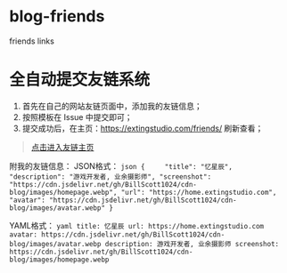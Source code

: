 # blog-friends
friends links

# 全自动提交友链系统

1. 首先在自己的网站友链页面中，添加我的友链信息；
2. 按照模板在 Issue 中提交即可；
3. 提交成功后，在主页：https://extingstudio.com/friends/ 刷新查看；

> 
> [点击进入友链主页](https://extingstudio.com/friends/)
> 



附我的友链信息：
JSON格式：
``json
{     "title": "忆星辰",
      "description": "游戏开发者, 业余摄影师",
      "screenshot": "https://cdn.jsdelivr.net/gh/BillScott1024/cdn-blog/images/homepage.webp",
      "url": "https://home.extingstudio.com",
      "avatar": "https://cdn.jsdelivr.net/gh/BillScott1024/cdn-blog/images/avatar.webp"
}
``

YAML格式：
``yaml
title: 忆星辰
url: https://home.extingstudio.com
avatar: https://cdn.jsdelivr.net/gh/BillScott1024/cdn-blog/images/avatar.webp
description: 游戏开发者, 业余摄影师
screenshot: https://cdn.jsdelivr.net/gh/BillScott1024/cdn-blog/images/homepage.webp
``




	
